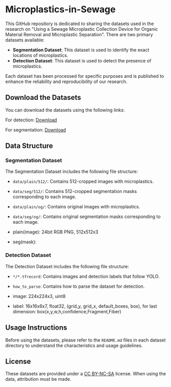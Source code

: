 # Microplastics-in-Sewage

This GitHub repository is dedicated to sharing the datasets used in the research on "Using a Sewage Microplastic Collection Device for Organic Material Removal and Microplastic Separation". There are two primary datasets available:

- **Segmentation Dataset**: This dataset is used to identify the exact locations of microplastics.
- **Detection Dataset**: This dataset is used to detect the presence of microplastics.

Each dataset has been processed for specific purposes and is published to enhance the reliability and reproducibility of our research.

## Download the Datasets
You can download the datasets using the following links:

For detection:
[Download](https://drive.google.com/file/d/16AxDVzRzm6eEe8APx02x6eWGrGx8cmmz/view?usp=sharing)

For segmentation:
[Download](https://drive.google.com/file/d/1-VEBTmn7p71ZTuyMgiD5qY13pBLq_XCN/view?usp=sharing)

## Data Structure
### Segmentation Dataset
The Segmentation Dataset includes the following file structure:
- `data/plain/512/`: Contains 512-cropped images with microplastics.
- `data/seg/512/`: Contains 512-cropped segmentation masks corresponding to each image.
- `data/plain/og/`: Contains original images with microplastics.
- `data/seg/og/`: Contains original segmentation masks corresponding to each image.

- plain(image): 24bit RGB PNG, 512x512x3 
- seg(mask): 

### Detection Dataset
The Detection Dataset includes the following file structure:
- `*/*.tfrecord`: Contains images and detection labels that follow YOLO.
- `how_to_parse`: Contains how to parse the dataset for detection.

- image: 224x224x3, uint8
- label: 16x16x6x7, float32, (grid_y, grid_x, default_boxes, box), for last dimension: box(x,y,w,h,confidence,Fragment,Fiber)

## Usage Instructions
Before using the datasets, please refer to the `README.md` files in each dataset directory to understand the characteristics and usage guidelines.

## License
These datasets are provided under a [CC BY-NC-SA](https://creativecommons.org/licenses/by-nc-sa/4.0/) license. When using the data, attribution must be made.


